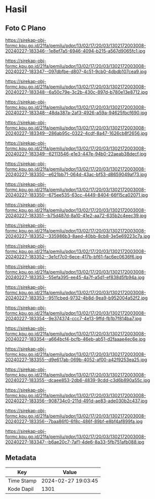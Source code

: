 # Hasil

## Foto C Plano

https://sirekap-obj-formc.kpu.go.id/21fa/pemilu/pdpr/13/02/17/20/03/1302172003008-20240227-183346--1e8ef7a5-6946-4094-b215-a567d9065fc1.jpg

https://sirekap-obj-formc.kpu.go.id/21fa/pemilu/pdpr/13/02/17/20/03/1302172003008-20240227-183347--097dbfbe-d807-4c51-9cb0-4dbdb107cea9.jpg

https://sirekap-obj-formc.kpu.go.id/21fa/pemilu/pdpr/13/02/17/20/03/1302172003008-20240227-183348--6a50c79e-3c2b-430c-897d-b780e13e8712.jpg

https://sirekap-obj-formc.kpu.go.id/21fa/pemilu/pdpr/13/02/17/20/03/1302172003008-20240227-183348--48da387a-2af3-4926-a59a-94625fbcf690.jpg

https://sirekap-obj-formc.kpu.go.id/21fa/pemilu/pdpr/13/02/17/20/03/1302172003008-20240227-183349--286ab95c-0322-4cdf-8a47-1626cb8f2656.jpg

https://sirekap-obj-formc.kpu.go.id/21fa/pemilu/pdpr/13/02/17/20/03/1302172003008-20240227-183349--62113546-e1e3-447e-94b0-22aeab38decf.jpg

https://sirekap-obj-formc.kpu.go.id/21fa/pemilu/pdpr/13/02/17/20/03/1302172003008-20240227-183350--e621bb71-064d-43ac-bf53-d8659049af73.jpg

https://sirekap-obj-formc.kpu.go.id/21fa/pemilu/pdpr/13/02/17/20/03/1302172003008-20240227-183350--675ee535-63cc-4449-8404-66f15ca02071.jpg

https://sirekap-obj-formc.kpu.go.id/21fa/pemilu/pdpr/13/02/17/20/03/1302172003008-20240227-183351--b75d487d-8a10-41e2-aa72-635b2c4eec39.jpg

https://sirekap-obj-formc.kpu.go.id/21fa/pemilu/pdpr/13/02/17/20/03/1302172003008-20240227-183352--335986b3-8aed-40bb-8cb8-3e5e69223c7a.jpg

https://sirekap-obj-formc.kpu.go.id/21fa/pemilu/pdpr/13/02/17/20/03/1302172003008-20240227-183352--3e1cf7c0-6ece-417b-bf61-fac6ec0636f6.jpg

https://sirekap-obj-formc.kpu.go.id/21fa/pemilu/pdpr/13/02/17/20/03/1302172003008-20240227-183353--55efa395-ee45-4a7f-a5d1-ef838d5fb94a.jpg

https://sirekap-obj-formc.kpu.go.id/21fa/pemilu/pdpr/13/02/17/20/03/1302172003008-20240227-183353--9511cbed-9732-4b8d-9ea9-b952004a52f2.jpg

https://sirekap-obj-formc.kpu.go.id/21fa/pemilu/pdpr/13/02/17/20/03/1302172003008-20240227-183354--9e374374-ccc7-4e13-9ffd-fb1b7f814ba7.jpg

https://sirekap-obj-formc.kpu.go.id/21fa/pemilu/pdpr/13/02/17/20/03/1302172003008-20240227-183354--a664bcf4-bcfb-46eb-ab51-d2faaae4ec6e.jpg

https://sirekap-obj-formc.kpu.go.id/21fa/pemilu/pdpr/13/02/17/20/03/1302172003008-20240227-183355--d9e617ab-069b-4052-af00-a42f9253ea25.jpg

https://sirekap-obj-formc.kpu.go.id/21fa/pemilu/pdpr/13/02/17/20/03/1302172003008-20240227-183355--dcaee853-2db6-4839-9cdd-c3d6b890a55c.jpg

https://sirekap-obj-formc.kpu.go.id/21fa/pemilu/pdpr/13/02/17/20/03/1302172003008-20240227-183356--908734c0-211d-491d-ae83-ade030b2c437.jpg

https://sirekap-obj-formc.kpu.go.id/21fa/pemilu/pdpr/13/02/17/20/03/1302172003008-20240227-183356--7baa86f0-6f8c-486f-89bf-e8bf4af899fa.jpg

https://sirekap-obj-formc.kpu.go.id/21fa/pemilu/pdpr/13/02/17/20/03/1302172003008-20240227-183347--b6ae20c7-7af1-4de6-8a33-5fb751afb088.jpg


## Metadata

| Key        | Value               |
| ---------- | ------------------- |
| Time Stamp | 2024-02-27 19:03:45 |
| Kode Dapil | 1301                |



